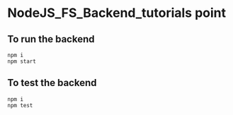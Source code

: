 # NodeJS_FS_Backend_tutorials point

## To run the backend

```shell
npm i
npm start
```

## To test the backend

```shell
npm i
npm test
```